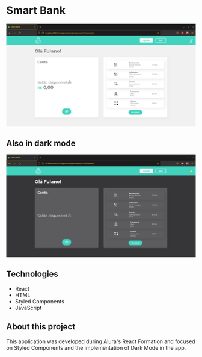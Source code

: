 <h1>Smart Bank</a></h1>

<img src="site.png">

<h2>Also in dark mode</h2>
<img src="site-dm.png">

<h2>Technologies</h2>
<ul>
<li>React</li>
  <li>HTML</li>
  <li>Styled Components</li>
  <li>JavaScript</li>
</ul>

<h2>About this project</h2>
<p>This application was developed during Alura's React Formation and focused on Styled Components and the implementation of Dark Mode in the app.</p>
